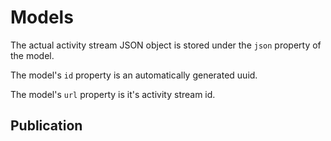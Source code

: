 # Models

The actual activity stream JSON object is stored under the `json` property of the model.

The model's `id` property is an automatically generated uuid.

The model's `url` property is it's activity stream id.

## Publication
